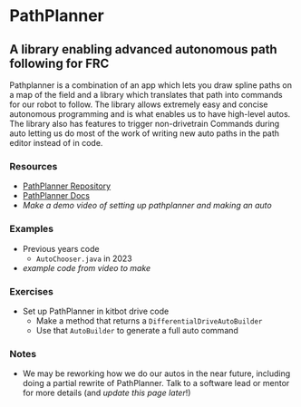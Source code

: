 # PathPlanner

## A library enabling advanced autonomous path following for FRC

Pathplanner is a combination of an app which lets you draw spline paths on a map of the field and a library which translates that path into commands for our robot to follow.
The library allows extremely easy and concise autonomous programming and is what enables us to have high-level autos.
The library also has features to trigger non-drivetrain Commands during auto letting us do most of the work of writing new auto paths in the path editor instead of in code.

### Resources

- [PathPlanner Repository](https://github.com/mjansen4857/pathplanner)
- [PathPlanner Docs](https://github.com/mjansen4857/pathplanner/wiki)
- _Make a demo video of setting up pathplanner and making an auto_

### Examples

- Previous years code
  - `AutoChooser.java` in 2023
- _example code from video to make_

### Exercises

- Set up PathPlanner in kitbot drive code
  - Make a method that returns a `DifferentialDriveAutoBuilder`
  - Use that `AutoBuilder` to generate a full auto command

### Notes

- We may be reworking how we do our autos in the near future, including doing a partial rewrite of PathPlanner.
  Talk to a software lead or mentor for more details (and _update this page later_!)
